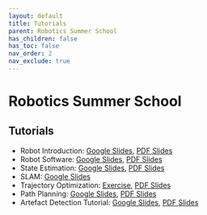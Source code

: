 ```yaml
---
layout: default
title: Tutorials
parent: Robotics Summer School
has_children: false
has_toc: false
nav_order: 2
nav_exclude: true
---
```


# Robotics Summer School

## Tutorials

- Robot Introduction: [Google Slides](#), [PDF Slides](#)
- Robot Software: [Google Slides](#), [PDF Slides](#)
- State Estimation: [Google Slides](#), [PDF Slides](#)
- SLAM: [Google Slides](#)
- Trajectory Optimization: [Exercise](#), [PDF Slides](#)
- Path Planning: [Google Slides](#), [PDF Slides](#)
- Artefact Detection Tutorial: [Google Slides](#), [PDF Slides](#)
